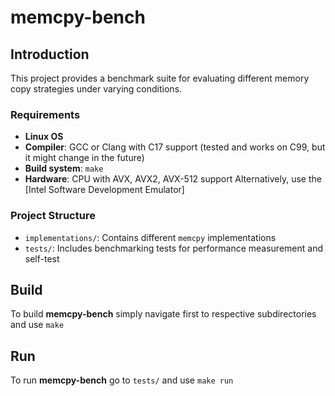 # memcpy-bench

## Introduction

This project provides a benchmark suite for evaluating different memory copy strategies under varying conditions.

### Requirements

- **Linux OS**
- **Compiler**: GCC or Clang with C17 support (tested and works on C99, but it might change in the future)
- **Build system**: `make`
- **Hardware**: CPU with AVX, AVX2, AVX-512 support
	Alternatively, use the [Intel Software Development Emulator]

### Project Structure

- `implementations/`: Contains different `memcpy` implementations
- `tests/`: Includes benchmarking tests for performance measurement and self-test

## Build

To build **memcpy-bench** simply navigate first to respective subdirectories and use `make`

## Run

To run **memcpy-bench** go to `tests/` and use `make run`
